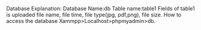 Database Explanation:
Database Name:db
Table name:table1
Fields of table1 is uploaded file name, file time, file type(jpg, pdf,png), file size.
How to access the database
Xammpp>Localhost>phpmyadmin>db.





